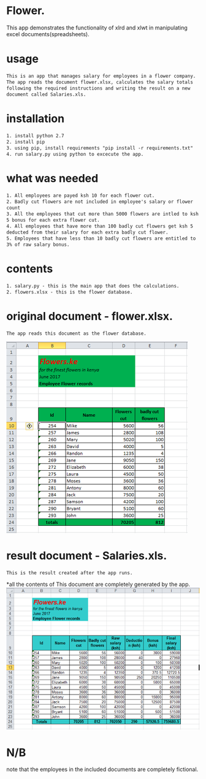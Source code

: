 # Flower.

This app demonstrates the functionality of xlrd and xlwt in manipulating excel documents(spreadsheets).

# usage
	This is an app that manages salary for employees in a flower company.
	The app reads the document flower.xlsx, calculates the salary totals following the required instructions and writing the result on a new document called Salaries.xls.

# installation
	1. install python 2.7
	2. install pip
	3. using pip, install requirements "pip install -r requirements.txt"
	4. run salary.py using python to excecute the app.


# what was needed
	1. All employees are payed ksh 10 for each flower cut.
	2. Badly cut flowers are not included in employee's salary or flower count
	3. All the employees that cut more than 5000 flowers are intled to ksh 5 bonus for each extra flower cut.
	4. All employees that have more than 100 badly cut flowers get ksh 5 deducted from their salary for each extra badly cut flower.
	5. Employees that have less than 10 badly cut flowers are entitled to 3% of raw salary bonus.

# contents
	1. salary.py - this is the main app that does the calculations.
	2. flowers.xlsx - this is the flower database.
# original document - flower.xlsx.

	The app reads this document as the flower database.
![flower.xlsx screenshot](screen_shots/flower.PNG?raw=true "")


# result document - Salaries.xls.

	This is the result created after the app runs.
	
*all the contents of This document are completely generated by the app. 
![result.xls screenshot](screen_shots/result.PNG?raw=true "")

# N/B
note that the employees in the included documents are completely fictional.
